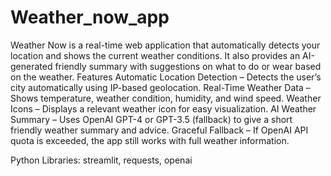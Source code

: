 # Weather_now_app
Weather Now is a real-time web application that automatically detects your location and shows the current weather conditions. It also provides an AI-generated friendly summary with suggestions on what to do or wear based on the weather. 
Features
Automatic Location Detection – Detects the user’s city automatically using IP-based geolocation.
Real-Time Weather Data – Shows temperature, weather condition, humidity, and wind speed.
Weather Icons – Displays a relevant weather icon for easy visualization.
AI Weather Summary – Uses OpenAI GPT-4 or GPT-3.5 (fallback) to give a short friendly weather summary and advice.
Graceful Fallback – If OpenAI API quota is exceeded, the app still works with full weather information.

Python Libraries: streamlit, requests, openai
